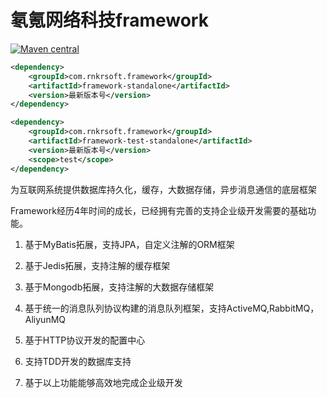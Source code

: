 # 氡氪网络科技framework
[![Maven central](https://maven-badges.herokuapp.com/maven-central/com.rnkrsoft.framework/framework-standalone/badge.svg)](http://search.maven.org/#search|ga|1|g%3A%22com.rnkrsoft.framework%22%20AND%20a%3A%22framework-standalone%22)

```xml
<dependency>
    <groupId>com.rnkrsoft.framework</groupId>
    <artifactId>framework-standalone</artifactId>
    <version>最新版本号</version>
</dependency>

<dependency>
    <groupId>com.rnkrsoft.framework</groupId>
    <artifactId>framework-test-standalone</artifactId>
    <version>最新版本号</version>
    <scope>test</scope>
</dependency>
```

为互联网系统提供数据库持久化，缓存，大数据存储，异步消息通信的底层框架

Framework经历4年时间的成长，已经拥有完善的支持企业级开发需要的基础功能。

1. 基于MyBatis拓展，支持JPA，自定义注解的ORM框架

2. 基于Jedis拓展，支持注解的缓存框架
3. 基于Mongodb拓展，支持注解的大数据存储框架
4. 基于统一的消息队列协议构建的消息队列框架，支持ActiveMQ,RabbitMQ，AliyunMQ
5. 基于HTTP协议开发的配置中心
6. 支持TDD开发的数据库支持
7. 基于以上功能能够高效地完成企业级开发



